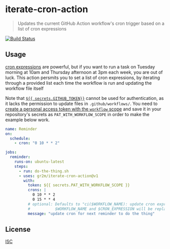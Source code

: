 # iterate-cron-action

> Updates the current GitHub Action workflow's cron trigger based on a list of cron expressions

[![Build Status](https://github.com/gr2m/iterate-cron-action/workflows/Test/badge.svg)](https://github.com/gr2m/iterate-cron-action/actions)

## Usage

[cron expressions](https://en.wikipedia.org/wiki/Cron#CRON_expression) are powerful, but if you want to run a task on Tuesday morning at 10am and Thursday afternoon at 3pm each week, you are out of luck. This action persmits you to set a list of cron expressions, by iterating through a provided list each time the workflow is run and updating the workflow file itself

Note that [`${{ secrets.GITHUB_TOKEN}}`](https://docs.github.com/en/actions/reference/authentication-in-a-workflow) cannot be used for authentication, as it lacks the permission to update files in `.github/workflows/`. You need to [create a personal access token with the `workflow` scope](https://github.com/settings/tokens/new?scopes=workflow) and save it in your repository's secrets as `PAT_WITH_WORKFLOW_SCOPE` in order to make the example below work.

```yml
name: Reminder
on:
  schedule:
    - cron: "0 10 * * 2"

jobs:
  reminder:
    runs-on: ubuntu-latest
    steps:
      - run: do-the-thing.sh
      - uses: gr2m/iterate-cron-action@v1
        with:
          token: ${{ secrets.PAT_WITH_WORKFLOW_SCOPE }}
          crons: |
            0 10 * * 2
            0 15 * * 4
          # optional: Defaults to "ci($WORKFLOW_NAME): update cron expression to $CRON_EXPRESSION".
          #           $WORKFLOW_NAME and $CRON_EXPRESSION will be replaced.
          message: "update cron for next reminder to do the thing"
```

## License

[ISC](LICENSE)
